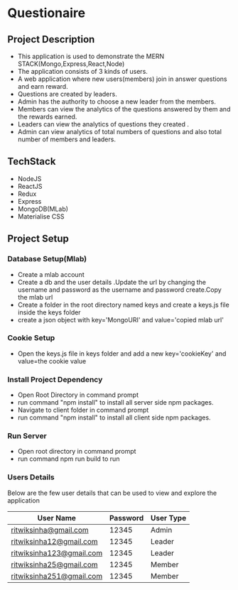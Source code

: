 # Questionaire

## Project Description
* This application is used to demonstrate the MERN STACK(Mongo,Express,React,Node)
* The application consists of 3 kinds of users.
* A web application where new users(members) join in answer questions and earn reward.
* Questions are created by leaders.
* Admin has the authority to choose a new leader from the members.
* Members can view the analytics of the questions answered by them and the rewards earned.
* Leaders can view the analytics of questions they created .
* Admin can view analytics of total numbers of questions and also total number of members and leaders.

## TechStack
* NodeJS
* ReactJS
* Redux
* Express
* MongoDB(MLab)
* Materialise CSS

## Project Setup 

### Database Setup(Mlab)
* Create a mlab account
* Create a db and the user details .Update the url by changing the username and password as the username and password create.Copy the mlab url
* Create a folder in the root directory named keys and create a keys.js file inside the keys folder
* create a json object with key='MongoURI' and value='copied mlab url'

### Cookie Setup
* Open the keys.js file in keys folder and add a new key='cookieKey' and value=the cookie value

### Install Project Dependency
* Open Root Directory in command prompt
* run command "npm install" to install all server side npm packages.
* Navigate to client folder in command prompt
* run command "npm install" to install all client side npm packages.

### Run Server
* Open root directory in command prompt
* run command npm run build to run 

### Users Details

Below are the few user details that can be used to view and explore the application 

| User Name  | Password | User Type  |
| ---------- | -------- | ---------- |
| ritwiksinha@gmail.com | 12345  | Admin |
| ritwiksinha12@gmail.com  | 12345 | Leader |
| ritwiksinha123@gmail.com  | 12345 | Leader |
| ritwiksinha25@gmail.com  | 12345 | Member |
| ritwiksinha251@gmail.com  | 12345 | Member |



